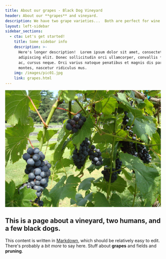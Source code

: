 ```yaml
---
title: About our grapes - Black Dog Vineyard
header: About our **grapes** and vineyard.
description: We have two grape varieties...  Both are perfect for wine.
layout: left-sidebar
sidebar_sections:
  - cta: Let's get started!
    title: Some sidebar info
    description: >-
      Here's longer description!  Lorem ipsum dolor sit amet, consectetur
      adipiscing elit. Donec sollicitudin orci ullamcorper, convallis **lorem**
      ac, cursus neque. Orci varius natoque penatibus et magnis dis parturient
      montes, nascetur ridiculus mus.
    img: /images/pic01.jpg
    link: grapes.html
---
```

![My helpful screenshot](/images/banner.jpg)

## This is a page about a vineyard, **two humans**, and a few **black dogs**.

This content is written in [Markdown](https://learnxinyminutes.com/docs/markdown/), which should be relatively easy to edit.
There's probably a _bit more_ to say here.  Stuff about **grapes** and fields and **pruning**.

<!--
You can use HTML elements in Markdown, such as the comment element, and they won't be affected by a markdown parser. However, if you create an HTML element in your markdown file, you cannot use markdown syntax within that element's contents.
-->
